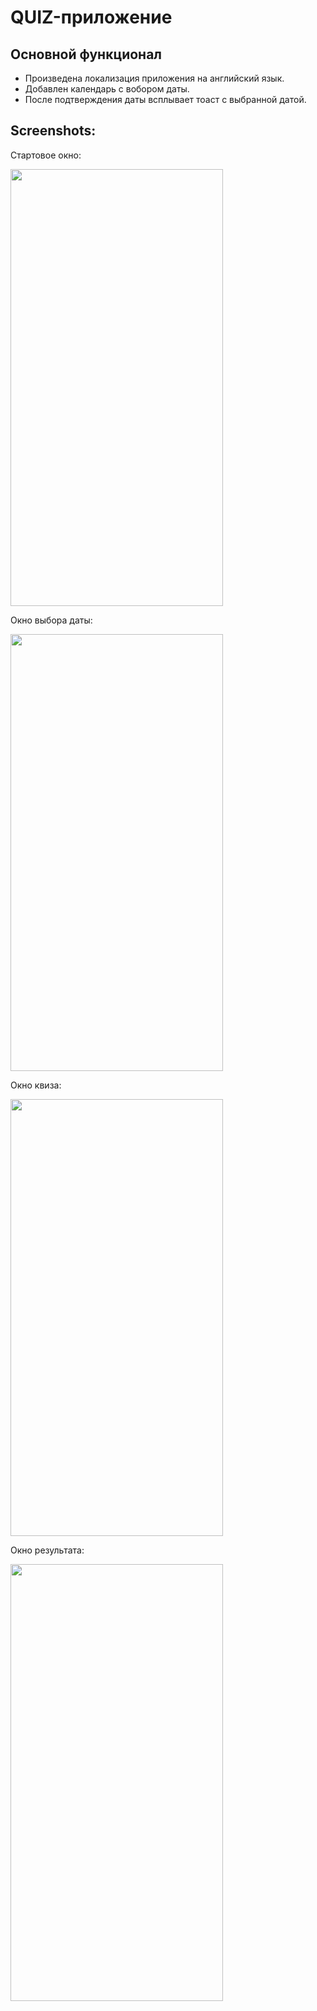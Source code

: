 # QUIZ-приложениe

## Основной функционал
- Произведена локализация приложения на английский язык.
- Добавлен календарь с вобором даты.
- После подтверждения даты всплывает тоаст с выбранной датой.

## Screenshots:

Стартовое окно: <br>

<img src="https://github.com/KonstantinSham/proba/assets/69507445/c7d1242a-ae73-406e-88e6-4b7837978c20" width="340" height="699" />  <br>

Окно выбора даты: <br>

<img src="https://github.com/KonstantinSham/proba/assets/69507445/2ef1af72-1e84-4bd9-bbf6-fcda70d31631" width="340" height="699" />  <br>

Окно квиза: <br>

<img src="https://github.com/KonstantinSham/proba/assets/69507445/a0d6fcca-fd3b-44fa-95e0-1b04313bac8b" width="340" height="699" />  <br>

Окно результата: <br>

<img src="https://github.com/KonstantinSham/proba/assets/69507445/204e91c2-d3bc-41ca-9225-40f7b24f4a0b" width="340" height="699" />  <br>

